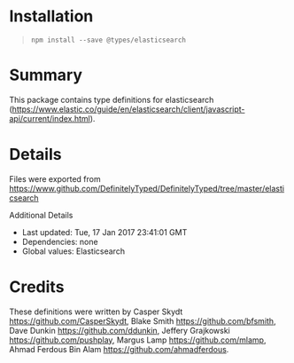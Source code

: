 # Installation
> `npm install --save @types/elasticsearch`

# Summary
This package contains type definitions for elasticsearch (https://www.elastic.co/guide/en/elasticsearch/client/javascript-api/current/index.html).

# Details
Files were exported from https://www.github.com/DefinitelyTyped/DefinitelyTyped/tree/master/elasticsearch

Additional Details
 * Last updated: Tue, 17 Jan 2017 23:41:01 GMT
 * Dependencies: none
 * Global values: Elasticsearch

# Credits
These definitions were written by Casper Skydt <https://github.com/CasperSkydt>, Blake Smith <https://github.com/bfsmith>, Dave Dunkin <https://github.com/ddunkin>, Jeffery Grajkowski <https://github.com/pushplay>, Margus Lamp <https://github.com/mlamp>, Ahmad Ferdous Bin Alam <https://github.com/ahmadferdous>.
